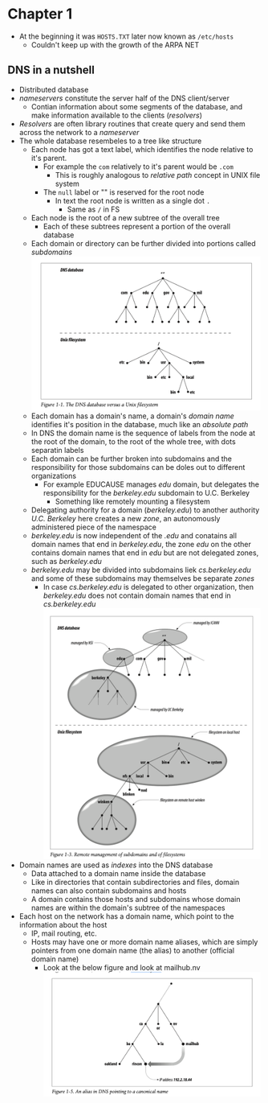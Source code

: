 # Chapter 1

- At the beginning it was `HOSTS.TXT` later now known as `/etc/hosts`
  - Couldn't keep up with the growth of the ARPA NET

## DNS in a nutshell

- Distributed database
- *nameservers* constitute the server half of the DNS client/server
  - Contian information about some segments of the database, and make information available to the clients (*resolvers*)
- *Resolvers* are often library routines that create query and send them across the network to a *nameserver*
- The whole database resembeles to a tree like structure
  - Each node has got a text label, which identifies the node relative to it's parent.
    - For example the `com` relatively to it's parent would be `.com`
      - This is roughly analogous to *relative path* concept in UNIX file system
    - The `null` label or "" is reserved for the root node
      - In text the root node is written as a single dot `.`
        - Same as `/` in FS
  - Each node is the root of a new subtree of the overall tree
    - Each of these subtrees represent a portion of the overall database
  - Each domain or directory can be further divided into portions called *subdomains* </br>
  ![DNS Tree](./screenshots/1_chapter1_dns_tree.png) </br>
  - Each domain has a domain's name, a domain's *domain name* identifies it's position in the database, much like an *absolute path*
  - In DNS the domain name is the sequence of labels from the node at the root of the domain, to the root of the whole tree, with dots separatin labels
  - Each domain can be further broken into subdomains and the responsibility for those subdomains can be doles out to different organizations
    - For example EDUCAUSE manages *edu* domain, but delegates the responsibility for the *berkeley.edu* subdomain to U.C. Berkeley
      - Something like remotely mounting a filesystem
  - Delegating authority for a domain (*berkeley.edu*) to another authority *U.C. Berkeley* here creates a new *zone*, an autonomously administered piece of the namespace
  - *berkeley.edu* is now independent of the *.edu* and conatains all domain names that end in *berkeley.edu*, the zone *edu* on the other contains domain names that end in *edu* but are not delegated zones, such as *berkeley.edu*
  - *berkeley.edu* may be divided into subdomains liek *cs.berkeley.edu* and some of these subdomains may themselves be separate *zones*
    - In case *cs.berkeley.edu* is delegated to other organization, then *berkeley.edu* does not contain domain names that end in *cs.berkeley.edu* </br>
    ![DNS Remote managemet of subdomains](./screenshots/1_chapter1_remote_management.png)
- Domain names are used as *indexes* into the DNS database
  - Data attached to a domain name inside the database
  - Like in directories that contain subdirectories and files, domain names can also contain subdomains and hosts
  - A domain contains those hosts and subdomains whose domain names are within the domain's subtree of the namespaces
- Each host on the network has a domain name, which point to the information about the host
  - IP, mail routing, etc.
  - Hosts may have one or more domain name aliases, which are simply pointers from one domain name (the alias) to another (official domain name)
    - Look at the below figure and look at mailhub.nv </br>
    ![Aliases in DNS](./screenshots/1_chapter1_aliases.png)
